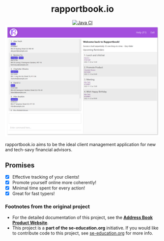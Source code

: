 
<h1 align="center">
  rapportbook.io
</h1>

<div align="center">

[![Java CI](https://github.com/AY2223S1-CS2103T-T13-2/tp/actions/workflows/gradle.yml/badge.svg?branch=master)](https://github.com/AY2223S1-CS2103T-T13-2/tp/actions/workflows/gradle.yml)
![Ui](docs/images/Ui.png)

</div>

rapportbook.io aims to be the ideal client management application for new and tech-savy financial advisors.

## Promises

- [x] Effective tracking of your clients!
- [x] Promote yourself online more coherently!
- [x] Minimal time spent for every action!
- [x] Great for fast typers!

### Footnotes from the original project

* For the detailed documentation of this project, see the **[Address Book Product Website](https://se-education.org/addressbook-level3)**.
* This project is a **part of the se-education.org** initiative. If you would like to contribute code to this project, see [se-education.org](https://se-education.org#https://se-education.org/#contributing) for more info.

